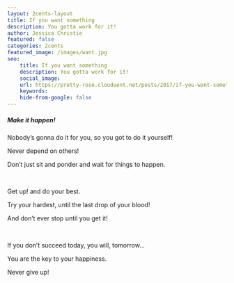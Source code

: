 ```yaml
---
layout: 2cents-layout
title: If you want something
description: You gotta work for it!
author: Jessica Christie
featured: false
categories: 2cents
featured_image: /images/want.jpg
seo:
    title: If you want something
    description: You gotta work for it!
    social_image:
    url: https://pretty-rose.cloudvent.net/posts/2017/if-you-want-something
    keywords:
    hide-from-google: false
---
```

##### Make it happen\!

Nobody’s gonna do it for you, so you got to do it yourself\!

Never depend on others\!

Don’t just sit and ponder and wait for things to happen.

&nbsp;

Get up\! and do your best.

Try your hardest, until the last drop of your blood\!

And don’t ever stop until you get it\!

&nbsp;

If you don’t succeed today, you will, tomorrow…

You are the key to your happiness.

Never give up\!

&nbsp;

&nbsp;

&nbsp;
